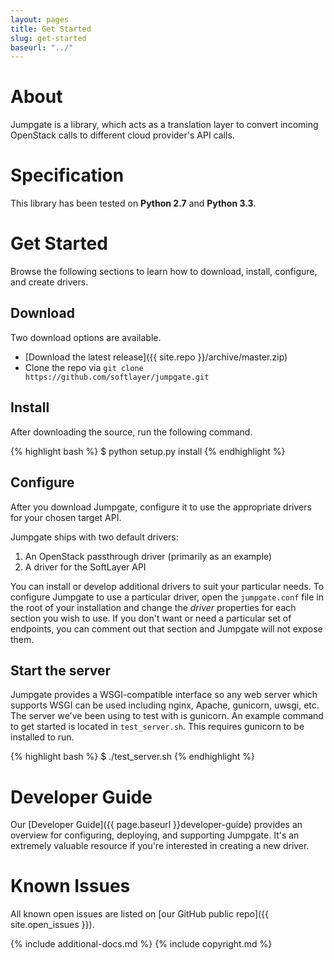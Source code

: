 ```yaml
---
layout: pages
title: Get Started
slug: get-started
baseurl: "../"
---
```


# About

Jumpgate is a library, which acts as a translation layer to convert incoming OpenStack calls to different cloud provider's API calls.

# Specification

This library has been tested on **Python 2.7** and **Python 3.3**.

# Get Started

Browse the following sections to learn how to download, install, configure, and create drivers.

## Download

Two download options are available.

*   [Download the latest release]({{ site.repo }}/archive/master.zip)
*   Clone the repo via `git clone https://github.com/softlayer/jumpgate.git`

## Install

After downloading the source, run the following command.

{% highlight bash %}
$ python setup.py install
{% endhighlight %}

## Configure

After you download Jumpgate, configure it to use the appropriate drivers for your chosen target API. 

Jumpgate ships with two default drivers:

1. An OpenStack passthrough driver (primarily as an example)
2. A driver for the SoftLayer API

You can install or develop additional drivers to suit your particular needs. To configure Jumpgate to use a particular driver, open the `jumpgate.conf` file in the root of your installation and change the *driver* properties for each section you wish to use. If you don't want or need a particular set of endpoints, you can comment out that section and Jumpgate will not expose them.

## Start the server
Jumpgate provides a WSGI-compatible interface so any web server which supports WSGI can be used including nginx, Apache, gunicorn, uwsgi, etc. The server we've been using to test with is gunicorn. An example command to get started is located in `test_server.sh`. This requires gunicorn to be installed to run.

{% highlight bash %}
$ ./test_server.sh
{% endhighlight %}


# Developer Guide

Our [Developer Guide]({{ page.baseurl }}developer-guide) provides an overview for configuring, deploying, and supporting Jumpgate. It's an extremely valuable resource if you're interested in creating a new driver.

# Known Issues

All known open issues are listed on [our GitHub public repo]({{ site.open_issues }}).

{% include additional-docs.md %}
{% include copyright.md %}